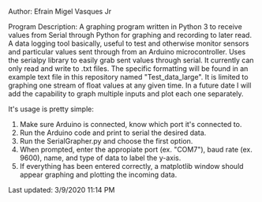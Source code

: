 Author: Efrain Migel Vasques Jr

Program Description: A graphing program written in Python 3 to receive values from Serial through Python for graphing and recording to later read. A data logging tool basically, useful to test and otherwise monitor sensors and particular values sent through from an Arduino microcontroller. Uses the serialpy library to easily grab sent values through serial. It currently can only read and write to .txt files. The specific formatting will be found in an example text file in this repository named "Test_data_large". It is limited to graphing one stream of float values at any given time. In a future date I will add the capability to graph multiple inputs and plot each one separately. 

It's usage is pretty simple:

1. Make sure Arduino is connected, know which port it's connected to.
2. Run the Arduino code and print to serial the desired data.
3. Run the SerialGrapher.py and choose the first option.
4. When prompted, enter the appropiate port (ex. "COM7"), baud rate (ex. 9600), name, and type of data to label the y-axis.
5. If everything has been entered correctly, a matplotlib window should appear graphing and plotting the incoming data.

Last updated: 3/9/2020 11:14 PM
